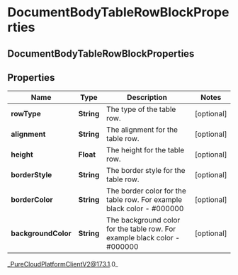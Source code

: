 # DocumentBodyTableRowBlockProperties

## DocumentBodyTableRowBlockProperties

## Properties

|Name | Type | Description | Notes|
|------------ | ------------- | ------------- | -------------|
| **rowType** | **String** | The type of the table row. | [optional] |
| **alignment** | **String** | The alignment for the table row. | [optional] |
| **height** | **Float** | The height for the table row. | [optional] |
| **borderStyle** | **String** | The border style for the table row. | [optional] |
| **borderColor** | **String** | The border color for the table row. For example black color - #000000 | [optional] |
| **backgroundColor** | **String** | The background color for the table row. For example black color - #000000 | [optional] |



_PureCloudPlatformClientV2@173.1.0_
